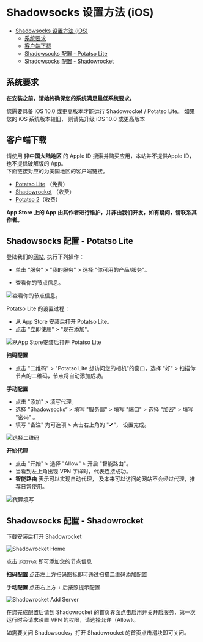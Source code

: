 # Shadowsocks 设置方法 (iOS)
- [Shadowsocks 设置方法 (iOS)](#shadowsocks-设置方法-ios)
  - [系统要求](#系统要求)
  - [客户端下载](#客户端下载)
  - [Shadowsocks 配置 - Potatso Lite](#shadowsocks-配置---potatso-lite)
  - [Shadowsocks 配置 - Shadowrocket](#shadowsocks-配置---shadowrocket)

## 系统要求
**在安装之前，请始终确保您的系统满足最低系统要求。**

您需要具备 iOS 10.0  或更高版本才能运行 Shadowrocket / Potatso Lite。 如果您的 iOS 系统版本较旧， 则请先升级 iOS 10.0 或更高版本

## 客户端下载

请使用 **非中国大陆地区** 的 Apple ID 搜索并购买应用，本站并不提供Apple ID，也不提供破解版的 App。   
下面链接对应的为美国地区的客户端链接。 

* [Potatso Lite](https://itunes.apple.com/us/app/potatso-lite/id1239860606?mt=8) （免费）
* [Shadowrocket](https://itunes.apple.com/us/app/shadowrocket/id932747118?mt=8) （收费）
* [Potatso 2](https://itunes.apple.com/us/app/potatso-2/id1162704202?mt=8)（收费）

**App Store 上的 App 由其作者进行维护，并非由我们开发，如有疑问，请联系其作者。**

## Shadowsocks 配置 - Potatso Lite

登陆我们的[网站](https://order.shadowsocks.nl), 执行下列操作：

* 单击 “服务” > "我的服务" > 选择 "你可用的产品/服务"。

* 查看你的节点信息。

![查看你的节点信息。](../../assets/images/int-portal-productdetail.png)

Potatso Lite 的设置过程：

* 从 App Store 安装后打开 Potatso Lite。
* 点击 "立即使用" > "现在添加"。

![从App Store安装后打开 Potatso Lite](../../assets/images/ios-step1.png)


**扫码配置**

* 点击 "二维码" > "Potatso Lite 想访问您的相机"的窗口，选择 "好" > 扫描你节点的二维码，节点将自动添加成功。

**手动配置**

* 点击 "添加" > 填写代理。
* 选择 "Shadowsocks“ > 填写 "服务器" > 填写 "端口" > 选择 "加密" > 填写 "密码" 。
* 填写 "备注" 为可选项 > 点击右上角的 "✔"， 设置完成。

![选择二维码](../../assets/images/ios-step2.png)



**开始代理**

* 点击 "开始" > 选择 "Allow" > 开启 "智能路由"。
* 当看到左上角出现 VPN 字样时，代表连接成功。
* **智能路由** 表示可以实现自动代理， 及本来可以访问的网站不会经过代理，推荐日常使用。

![代理填写](../../assets/images/ios-step3.png)


## Shadowsocks 配置 - Shadowrocket

下载安装后打开 Shadowrocket

![Shadowrocket Home](../../assets/images/ios-rocket-01.png)

点击 `添加节点` 即可添加您的节点信息

**扫码配置**
点击左上方扫码图标即可通过扫描二维码添加配置

**手动配置**
点击右上方 + 后按照提示配置

![Shadowrocket Add Server](../../assets/images/ios-rocket-02.png)

在您完成配置后请到 Shadowrocket 的首页界面点击启用开关开启服务，第一次运行时会请求设置 VPN 的权限，请选择允许（Allow）。

如需要关闭 Shadowsocks，打开 Shadowrocket 的首页点击滑块即可关闭。
